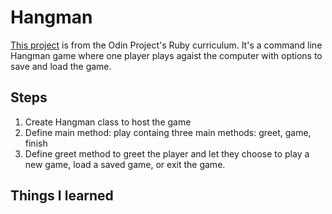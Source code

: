 # Hangman
[This project](https://www.theodinproject.com/lessons/ruby-hangman) is from the Odin Project's Ruby curriculum.
It's a command line Hangman game where one player plays agaist the computer with options to save and load the game. 
## Steps
1. Create Hangman class to host the game
2. Define main method: play containg three main methods: greet, game, finish
3. Define greet method to greet the player and let they choose to play a new game, load a saved game, or exit the game. 
## Things I learned